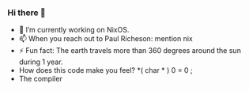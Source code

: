 ### Hi there 👋
- 🔭 I’m currently working on NixOS.
- 📫 When you reach out to Paul Richeson: mention nix
- ⚡ Fun fact: The earth travels more than 360 degrees around the sun during 1 year.
- How does this code make you feel? *( char * ) 0 = 0 ;
- The compiler
